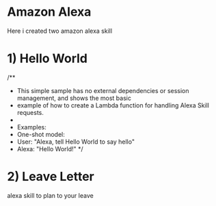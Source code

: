 # Amazon Alexa

Here i created two amazon alexa skill

# 1) Hello World 
/**
 * This simple sample has no external dependencies or session management, and shows the most basic
 * example of how to create a Lambda function for handling Alexa Skill requests.
 *
 * Examples:
 * One-shot model:
 *  User: "Alexa, tell Hello World to say hello"
 *  Alexa: "Hello World!"
 */
 
# 2) Leave Letter 
alexa skill to plan to your leave
